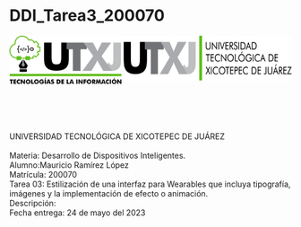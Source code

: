 # DDI_Tarea3_200070
<div style="display: flex; justify-content: space-between;">
    <img align="left" src="https://github.com/MauricioRL15/Logos_UTXJ/blob/main/LOGO%20TIC.png?raw=true" alt="Imagen 1" width="200"; />
    <img align="right" src="https://github.com/MauricioRL15/Logos_UTXJ/blob/main/LOGO%20UTXJ%202019.png?raw=true" alt="Imagen 2" width="300" height="80" />
</div><br><br><br><br><br>
UNIVERSIDAD TECNOLÓGICA DE XICOTEPEC DE JUÁREZ <br><br>
Materia: Desarrollo de Dispositivos Inteligentes. <br>
Alumno:Mauricio Ramírez López<br>
Matrícula: 200070 <br>
Tarea 03: Estilización de una interfaz para Wearables que incluya tipografía, imágenes y la implementación de efecto o animación.<br>
Descripción: <br>
Fecha entrega: 24 de mayo del 2023
